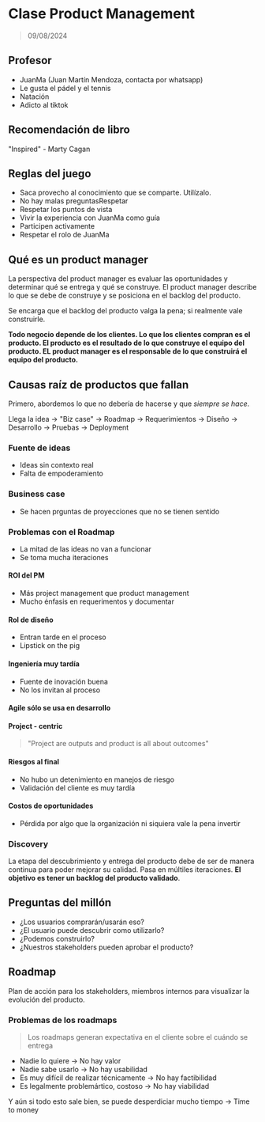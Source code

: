 # Clase Product Management

> 09/08/2024

## Profesor

- JuanMa (Juan Martín Mendoza, contacta por whatsapp)
- Le gusta el pádel y el tennis
- Natación
- Adicto al tiktok

## Recomendación de libro

"Inspired" - Marty Cagan

## Reglas del juego

- Saca provecho al conocimiento que se comparte. Utilízalo.
- No hay malas preguntasRespetar
- Respetar los puntos de vista
- Vivir la experiencia con JuanMa como guía
- Participen activamente
- Respetar el rolo de JuanMa

## Qué es un product manager

La perspectiva del product manager es evaluar las oportunidades y determinar qué
se entrega y qué se construye. El product manager describe lo que se debe de
construye y se posiciona en el backlog del producto.

Se encarga que el backlog del producto valga la pena; si realmente vale construirle.

**Todo negocio depende de los clientes. Lo que los clientes compran es el
producto. El producto es el resultado de lo que construye el equipo del
producto. EL product manager es el responsable de lo que construirá
el equipo del producto.**

## Causas raíz de productos que fallan

Primero, abordemos lo que no debería de hacerse y que *siempre se hace*.

Llega la idea -> "Biz case" -> Roadmap -> Requerimientos -> Diseño
-> Desarrollo -> Pruebas -> Deployment

### Fuente de ideas

- Ideas sin contexto real
- Falta de empoderamiento

### Business case

- Se hacen prguntas de proyecciones que no se tienen sentido

### Problemas con el Roadmap

- La mitad de las ideas no van a funcionar
- Se toma mucha iteraciones

#### ROl del PM

- Más project management que product management
- Mucho énfasis en requerimentos y documentar

#### Rol de diseño

- Entran tarde en el proceso
- Lipstick on the pig

#### Ingeniería muy tardía

- Fuente de inovación buena
- No los invitan al proceso

#### Agile sólo se usa en desarrollo

#### Project - centric

> "Project are outputs and product is all about outcomes"

#### Riesgos al final

- No hubo un detenimiento en manejos de riesgo
- Validación del cliente es muy tardía

#### Costos de oportunidades

- Pérdida por algo que la organización ni siquiera vale la pena invertir

### Discovery

La etapa del descubrimiento y entrega del producto debe de ser de manera continua
para poder mejorar su calidad. Pasa en múltiles iteraciones.
**El objetivo es tener un backlog del producto validado**.

## Preguntas del millón

- ¿Los usuarios comprarán/usarán eso?
- ¿El usuario puede descubrir como utilizarlo?
- ¿Podemos construirlo?
- ¿Nuestros stakeholders pueden aprobar el producto?

## Roadmap

Plan de acción para los stakeholders, miembros internos para visualizar
la evolución del producto.

### Problemas de los roadmaps

> Los roadmaps generan expectativa en el cliente sobre el cuándo se entrega

- Nadie lo quiere -> No hay valor
- Nadie sabe usarlo -> No hay usabilidad
- Es muy difícil de realizar técnicamente -> No hay factibilidad
- Es legalmente problemártico, costoso -> No hay viabilidad

Y aún si todo esto sale bien, se puede desperdiciar mucho tiempo -> Time to money
